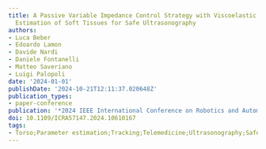 ```yaml
---
title: A Passive Variable Impedance Control Strategy with Viscoelastic Parameters
  Estimation of Soft Tissues for Safe Ultrasonography
authors:
- Luca Beber
- Edoardo Lamon
- Davide Nardi
- Daniele Fontanelli
- Matteo Saveriano
- Luigi Palopoli
date: '2024-01-01'
publishDate: '2024-10-21T12:11:37.020648Z'
publication_types:
- paper-conference
publication: '*2024 IEEE International Conference on Robotics and Automation (ICRA)*'
doi: 10.1109/ICRA57147.2024.10610167
tags:
- Torso;Parameter estimation;Tracking;Telemedicine;Ultrasonography;Safety;Impedance
---
```

